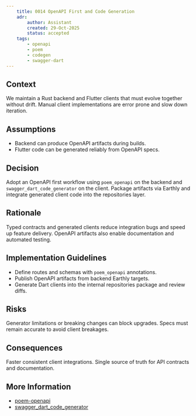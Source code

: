 ```yaml
---
    title: 0014 OpenAPI First and Code Generation
    adr:
        author: Assistant
        created: 29-Oct-2025
        status: accepted
    tags:
        - openapi
        - poem
        - codegen
        - swagger-dart
---
```


## Context

We maintain a Rust backend and Flutter clients that must evolve together without drift.
Manual client implementations are error prone and slow down iteration.

## Assumptions

* Backend can produce OpenAPI artifacts during builds.
* Flutter code can be generated reliably from OpenAPI specs.

## Decision

Adopt an OpenAPI first workflow using `poem_openapi` on the backend and `swagger_dart_code_generator` on the client.
Package artifacts via Earthly and integrate generated client code into the repositories layer.

## Rationale

Typed contracts and generated clients reduce integration bugs and speed up feature delivery.
OpenAPI artifacts also enable documentation and automated testing.

## Implementation Guidelines

* Define routes and schemas with `poem_openapi` annotations.
* Publish OpenAPI artifacts from backend Earthly targets.
* Generate Dart clients into the internal repositories package and review diffs.

## Risks

Generator limitations or breaking changes can block upgrades.
Specs must remain accurate to avoid client breakages.

## Consequences

Faster consistent client integrations.
Single source of truth for API contracts and documentation.

## More Information

* [poem-openapi](https://github.com/poem-web/poem)
* [swagger_dart_code_generator](https://pub.dev/packages/swagger_dart_code_generator)
